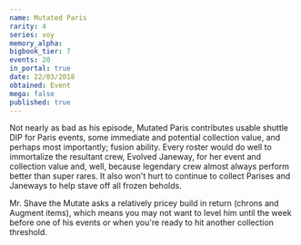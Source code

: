 ```yaml
---
name: Mutated Paris
rarity: 4
series: voy
memory_alpha:
bigbook_tier: 7
events: 20
in_portal: true
date: 22/03/2018
obtained: Event
mega: false
published: true
---
```


Not nearly as bad as his episode, Mutated Paris contributes usable shuttle DIP for Paris events, some immediate and potential collection value, and perhaps most importantly; fusion ability. Every roster would do well to immortalize the resultant crew, Evolved Janeway, for her event and collection value and, well, because legendary crew almost always perform better than super rares. It also won't hurt to continue to collect Parises and Janeways to help stave off all frozen beholds.

Mr. Shave the Mutate asks a relatively pricey build in return (chrons and Augment items), which means you may not want to level him until the week before one of his events or when you're ready to hit another collection threshold.
